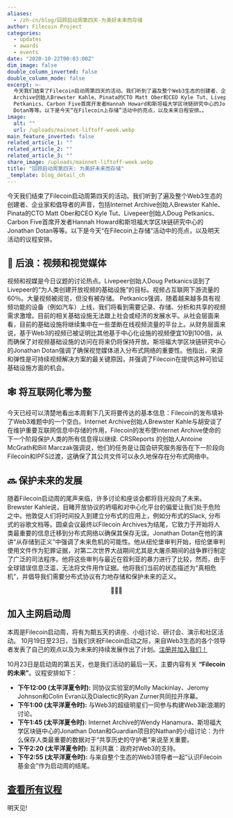 ```yaml
---
aliases:
  - /zh-cn/blog/回顾启动周第四天-为美好未来而存储
author: Filecoin Project
categories:
  - updates
  - awards
  - events
date: "2020-10-22T00:03:00Z"
dim_image: false
double_column_inverted: false
double_column_mode: false
excerpt: >-
  今天我们结束了Filecoin启动周第四天的活动。我们听到了遍及整个Web3生态的创建者、企业家和倡导者的声音，包括Internet
  Archive创始人Brewster Kahle、Pinata的CTO Matt Ober和CEO Kyle Tut、Livepeer创始人Doug
  Petkanics、Carbon Five首席开发者Hannah Howard和斯坦福大学区块链研究中心的Jonathan
  Dotan等等。以下是今天“在Filecoin上存储”活动中的亮点，以及未来日程安排。。
image:
  alt: ""
  url: /uploads/mainnet-liftoff-week.webp
main_feature_inverted: false
related_article_1: ""
related_article_2: ""
related_article_3: ""
share_image: /uploads/mainnet-liftoff-week.webp
title: "回顾启动周第四天: 为美好未来而存储"
_template: blog_detail_ch
---
```


今天我们结束了Filecoin启动周第四天的活动。我们听到了遍及整个Web3生态的创建者、企业家和倡导者的声音，包括Internet Archive创始人Brewster Kahle、Pinata的CTO Matt Ober和CEO Kyle Tut、Livepeer创始人Doug Petkanics、Carbon Five首席开发者Hannah Howard和斯坦福大学区块链研究中心的Jonathan Dotan等等。以下是今天“在Filecoin上存储”活动中的亮点，以及明天活动的议程安排。

## 🌊 后浪：视频和视觉媒体

视频和视媒是今日议题的讨论热点。Livepeer创始人Doug Petkanics谈到了Livepeer的“为人类创建开放视频的基础设施”的目标。视频占互联网下游流量的60％。大量视频被阅览，但没有被存储。 Petkanics强调，随着越来越多具有视频功能的设备（例如汽车）上线，我们将看到需要记录、存储、分析和共享的视频需求激增。目前的相关基础设施无法跟上社会或经济的发展水平。从社会层面来看，目前的基础设施将继续集中在一些垄断在线视频流量的平台上。从财务层面来说，基于Web3的视频已被证明比其他基于中心化设施的视频便宜10到100倍，从而确保了对视频基础设施的访问在将来仍将保持开放。斯坦福大学区块链研究中心的Jonathan Dotan强调了确保视觉媒体进入分布式网络的重要性。他指出，来源和弹性是可持续视频解决方案的最关键原因，并强调了Filecoin在提供这种可验证基础设施方面的机会。

## 🕸 将互联网化零为整

今天已经可以清楚地看出本周剩下几天将要传达的基本信息：Filecoin的发布填补了Web3难题中的一个空白。Internet Archive创始人Brewster Kahle与胡安谈了在维护重要互联网信息中存储的作用，Filecoin的发布使Internet Archive使命的下一个阶段保护人类的所有信息得以继续. CRSReports 的创始人Antoine McGrath和Bill Marczak强调说，他们的任务是让国会研究服务报告在下一阶段向Filecoin和IPFS过渡，这确保了其公共文件可以永久地保存在分布式网络中。

## 🔜 保护未来的发展

随着Filecoin启动周的尾声来临，许多讨论和座谈会都将目光投向了未来。Brewster Kahle说，目睹开放协议的坍塌和对中心化平台的偏爱让我们处于危险之中。他敦促人们将时间投入到建立分布式的应用上，例如分布式的Slack, 分布式的谷歌文档等。圆桌会议最终以Filecoin Archives为结尾，它致力于开始将人类最重要的信息迁移到分布式网络以确保其保存无误。Jonathan Dotan在他的演讲“从存储到正义”中强调了未来危机的可能性。他从纽伦堡审判开始，纽伦堡审判使用文件作为犯罪证据，对第二次世界大战期间尤其是大屠杀期间的战争罪行制定了广泛的司法程序。他将这些审判与最近在叙利亚的暴力进行了比较，然而，由于全球错误信息泛滥，无法将文件用作证据。他将我们当前的状态描述为“真相危机”，并倡导我们需要分布式协议有力地存储和保护未来的正义。

<div style="text-align: center;">🚀🚀🚀</div>

## 加入主网启动周

本周是Filecoin启动周，将有为期五天的讲座、小组讨论、研讨会、演示和社区活动。 10月19日至23日，当我们庆祝Filecoin启动之际，来自Web3生态的各个领导者发表了自己的观点以及为未来的持续发展作出了计划。[注册并加入我们！](<[https://liftoff.filecoin.io/](https://liftoff.filecoin.io/)>)

10月23日是启动周的第五天，也是我们活动的最后一天，主要内容有关 **“Filecoin的未来”**。议程安排如下：

- **下午12:00 (太平洋夏令时):** 同协议实验室的Molly Mackinlay、Jeromy Johnson和Colin Evran以及Dialectic的Ryan Zurner共同拉开序幕。
- **下午1:00 (太平洋夏令时):** 与Web3的超级明星们一同参与构建Web3新浪潮的讨论。
- **下午1:45 (太平洋夏令时):** Internet Archive的Wendy Hanamura、斯坦福大学区块链中心的Jonathan Dotan和Guardian项目的Nathan的小组讨论：为什么保存人类最重要的数据对于“共享历史的守护者”来说至关重要。
- **下午2:20 (太平洋夏令时):** 互利共赢：政府对Web3的支持。
- **下午2:55 (太平洋夏令时):** 与来自整个生态的Web3领导者一起“认识Filecoin基金会”作为启动周的结尾。

## **[查看所有议程](https://liftoff.filecoin.io/)**

明天见!
